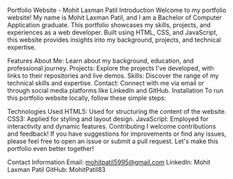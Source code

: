 Portfolio Website - Mohit Laxman Patil Introduction Welcome to my portfolio website! My name is Mohit Laxman Patil, and I am a Bachelor of Computer Application graduate. This portfolio showcases my skills, projects, and experiences as a web developer. Built using HTML, CSS, and JavaScript, this website provides insights into my background, projects, and technical expertise.

Features About Me: Learn about my background, education, and professional journey. Projects: Explore the projects I've developed, with links to their repositories and live demos. Skills: Discover the range of my technical skills and expertise. Contact: Connect with me via email or through social media platforms like LinkedIn and GitHub. Installation To run this portfolio website locally, follow these simple steps:

Technologies Used HTML5: Used for structuring the content of the website. CSS3: Applied for styling and layout design. JavaScript: Employed for interactivity and dynamic features. Contributing I welcome contributions and feedback! If you have suggestions for improvements or find any issues, please feel free to open an issue or submit a pull request. Let's make this portfolio even better together!

Contact Information Email: mohitpatil5995@gmail.com LinkedIn: Mohit Laxman Patil GitHub: MohitPatil83
